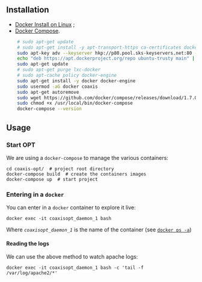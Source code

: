 ## Installation

* [Docker Install on Linux](https://docs.docker.com/linux/step_one/) ;
* [Docker Compose](https://docs.docker.com/compose/install/).

```bash
    # sudo apt-get update
    # sudo apt-get install -y apt-transport-https ca-certificates docker linux-image-extra-$(uname -r)
    sudo apt-key adv --keyserver hkp://p80.pool.sks-keyservers.net:80 --recv-keys 58118E89F3A912897C070ADBF76221572C52609D
    echo "deb https://apt.dockerproject.org/repo ubuntu-trusty main" | sudo tee -a /etc/apt/sources.list.d/docker.list
    sudo apt-get update
    # sudo apt-get purge lxc-docker
    # sudo apt-cache policy docker-engine
    sudo apt-get install -y docker docker-engine
    sudo usermod -aG docker coaxis
    sudo apt-get autoremove
    sudo wget https://github.com/docker/compose/releases/download/1.7.0/docker-compose-`uname -s`-`uname -m` -O /usr/local/bin/docker-compose
    sudo chmod +x /usr/local/bin/docker-compose
    docker-compose --version
```

## Usage

### Start OPT

We are using a `docker-compose` to manage the various containers: 

    cd coaxis-opt/  # project root directory
    docker-compose build  # create the containers images 
    docker-compose up  # start project
    
### Entering in a `docker`

You can enter in a `docker` container to explore it live:

    docker exec -it coaxisopt_daemon_1 bash
    
Where _`coaxisopt_daemon_1`_ is the name of the container (see [`docker ps -a`](https://docs.docker.com/engine/reference/commandline/ps/))

#### Reading the logs

We can use the above method to watch apache logs:

    docker exec -it coaxisopt_daemon_1 bash -c 'tail -f /var/log/apache2/*'
